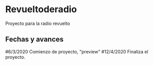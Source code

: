 # Revueltoderadio

Proyecto para la radio revuelto

## Fechas y avances

#6/3/2020 Comienzo de proyecto, "preview"
#12/4/2020 Finaliza el proyecto.

